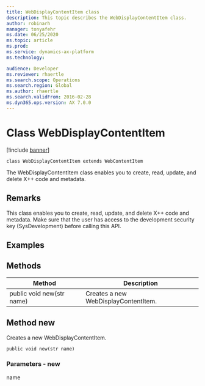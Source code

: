 ```yaml
---
title: WebDisplayContentItem class
description: This topic describes the WebDisplayContentItem class.
author: robinarh
manager: tonyafehr
ms.date: 06/25/2020
ms.topic: article
ms.prod: 
ms.service: dynamics-ax-platform
ms.technology: 

audience: Developer
ms.reviewer: rhaertle
ms.search.scope: Operations
ms.search.region: Global
ms.author: rhaertle
ms.search.validFrom: 2016-02-28
ms.dyn365.ops.version: AX 7.0.0
---
```


# Class WebDisplayContentItem

[!include [banner](../includes/banner.md)]

```xpp
class WebDisplayContentItem extends WebContentItem
```

The WebDisplayContentItem class enables you to create, read, update, and delete X++ code and metadata.

## Remarks

This class enables you to create, read, update, and delete X++ code and metadata. Make sure that the user has access to the development security key (SysDevelopment) before calling this API.

## Examples

## Methods

| Method                    | Description                          |
|---------------------------|--------------------------------------|
| public void new(str name) | Creates a new WebDisplayContentItem. |

## Method new

Creates a new WebDisplayContentItem.

```xpp
public void new(str name)
```

### Parameters - new

name  

